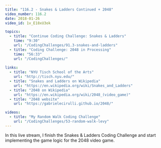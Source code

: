 ```yaml
---
title: "116.2 - Snakes & Ladders Continued + 2048"
video_number: 116.2
date: 2018-01-26
video_id: 1v_E18xU3ok

topics:
  - title: "Continue Coding Challenge: Snakes & Ladders"
    time: "9:30"
    url: "/CodingChallenges/91.3-snakes-and-ladders"
  - title: "Coding Challenge: 2048 in Processing"
    time: "56:33"
    url: "/CodingChallenges/"
 
links:
  - title: "NYU Tisch School of the Arts"
    url: "http://tisch.nyu.edu/"
  - title: "Snakes and Ladders on Wikipedia"
    url: "https://en.wikipedia.org/wiki/Snakes_and_Ladders"
  - title: "2048 on Wikipedia"
    url: "https://en.wikipedia.org/wiki/2048_(video_game)"
  - title: "2048 website"
    url: "https://gabrielecirulli.github.io/2048/"

videos:
  - title: "My Random Walk Coding Challenge"
    url: "/CodingChallenges/53-random-walk-levy"
---
```


In this live stream, I finish the Snakes & Ladders Coding Challenge and start implementing the game logic for the 2048 video game.
